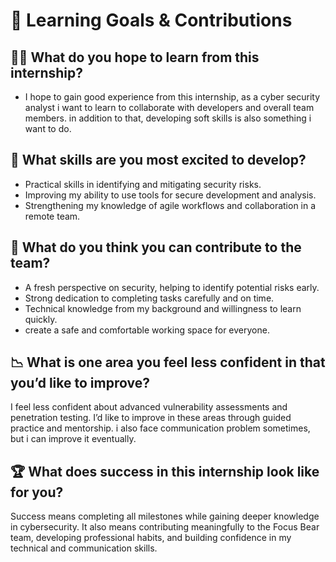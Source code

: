 # 📌 Learning Goals & Contributions

## 🙋‍♂️ What do you hope to learn from this internship?
- I hope to gain good experience from this internship, as a cyber security analyst i want to learn to collaborate with developers and overall team members. in addition to that, developing soft skills is also something i want to do.

## 🔑 What skills are you most excited to develop?
- Practical skills in identifying and mitigating security risks.  
- Improving my ability to use tools for secure development and analysis.  
- Strengthening my knowledge of agile workflows and collaboration in a remote team.  

## 🤝 What do you think you can contribute to the team?
- A fresh perspective on security, helping to identify potential risks early.  
- Strong dedication to completing tasks carefully and on time.  
- Technical knowledge from my background and willingness to learn quickly.  
- create a safe and comfortable working space for everyone.

## 📉 What is one area you feel less confident in that you’d like to improve?
I feel less confident about advanced vulnerability assessments and penetration testing. I’d like to improve in these areas through guided practice and mentorship. i also face communication problem sometimes, but i can improve it eventually.

## 🏆 What does success in this internship look like for you?
Success means completing all milestones while gaining deeper knowledge in cybersecurity. It also means contributing meaningfully to the Focus Bear team, developing professional habits, and building confidence in my technical and communication skills.
